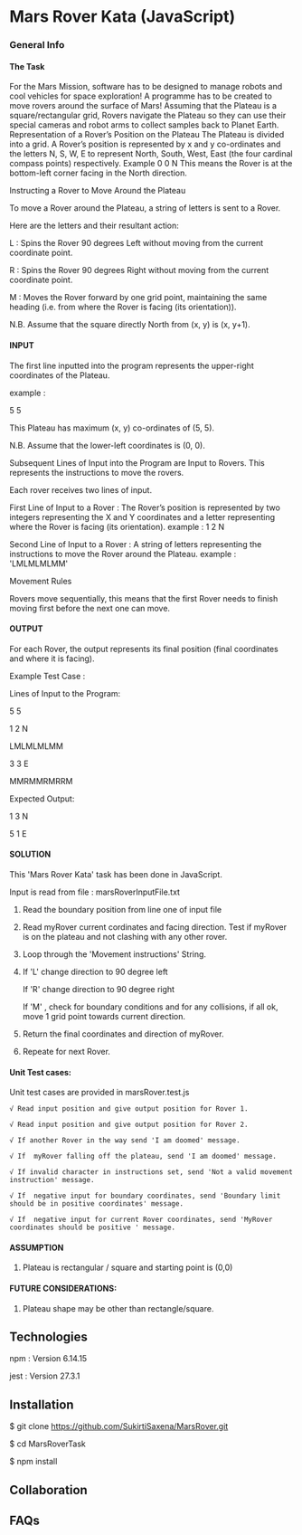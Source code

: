 #  Mars Rover Kata (JavaScript)

### General Info
#### The Task

For the Mars Mission, software has to be designed to manage robots and cool vehicles for space exploration! A programme has to be created to move rovers around the surface of Mars! Assuming that the Plateau is a square/rectangular grid, Rovers navigate the Plateau so they can use their special cameras and robot arms to collect samples back to Planet Earth.
Representation of a Rover’s Position on the Plateau
The Plateau is divided into a grid. A Rover’s position is represented by x and y co-ordinates and the letters N, S, W, E to represent North,
South, West, East (the four cardinal compass points) respectively.
Example
0 0 N
This means the Rover is at the bottom-left corner facing in the North direction.

Instructing a Rover to Move Around the Plateau

To move a Rover around the Plateau, a string of letters is sent to a Rover.

Here are the letters and their resultant action:

L  : Spins the Rover 90 degrees Left without moving from the current coordinate point.

R  : Spins the Rover 90 degrees Right without moving from the current coordinate point.

M  : Moves the Rover forward by one grid point, maintaining the same heading (i.e. from where the Rover is facing (its orientation)).

N.B. Assume that the square directly North from (x, y) is (x, y+1).


#### INPUT


The first line inputted into the program represents the upper-right coordinates of the Plateau.

example : 

5 5

This Plateau has maximum (x, y) co-ordinates of (5, 5).

N.B. Assume that the lower-left coordinates is (0, 0).


Subsequent Lines of Input into the Program are Input to Rovers. This represents the instructions to move the rovers.

Each rover receives two lines of input. 

First Line of Input to a Rover : The Rover’s position is represented by two integers representing the X and Y coordinates and a letter representing where the Rover is facing (its orientation). example : 1 2 N

Second Line of Input to a Rover : A string of letters representing the instructions to move the Rover around the Plateau. example : 'LMLMLMLMM'


Movement Rules

Rovers move sequentially, this means that the first Rover needs to finish moving first before the next one can move.



#### OUTPUT

For each Rover, the output represents its final position (final coordinates and where it is facing).


Example Test Case :

Lines of Input to the Program:

5 5

1 2 N

LMLMLMLMM

3 3 E

MMRMMRMRRM


Expected Output:

1 3 N

5 1 E



#### SOLUTION

This 'Mars Rover Kata' task has been done in JavaScript.

Input is read from file : marsRoverInputFile.txt


1. Read the boundary position from line one of input file

2. Read myRover current cordinates and facing direction. Test if myRover is on the plateau and not clashing with any other rover.

3. Loop through the 'Movement instructions' String.

4. If 'L' change direction to 90 degree left

   If 'R' change direction to 90 degree right

   If 'M' , check for boundary conditions and for any collisions, if all ok, move 1 grid point towards current direction.

5. Return the final coordinates and direction of myRover.

6. Repeate for next Rover.


#### Unit Test cases:

Unit test cases are provided in marsRover.test.js

    √ Read input position and give output position for Rover 1.
    
    √ Read input position and give output position for Rover 2.
    
    √ If another Rover in the way send 'I am doomed' message.
    
    √ If  myRover falling off the plateau, send 'I am doomed' message.
    
    √ If invalid character in instructions set, send 'Not a valid movement instruction' message.
    
    √ If  negative input for boundary coordinates, send 'Boundary limit should be in positive coordinates' message.
    
    √ If  negative input for current Rover coordinates, send 'MyRover coordinates should be positive ' message.


#### ASSUMPTION

1. Plateau is rectangular / square and starting point is (0,0)


#### FUTURE CONSIDERATIONS:

1. Plateau shape may be other than rectangle/square.

## Technologies
npm  : Version 6.14.15

jest : Version 27.3.1


## Installation

$ git clone https://github.com/SukirtiSaxena/MarsRover.git

$ cd MarsRoverTask

$ npm install



## Collaboration


## FAQs
